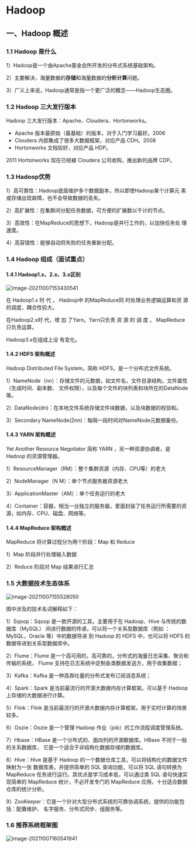 # Hadoop

## 一、Hadoop 概述

### 1.1 Hadoop 是什么

1）Hadoop是一个由Apache基金会所开发的分布式系统基础架构。 

2）主要解决，海量数据的**存储**和海量数据的**分析计算**问题。

3）广义上来说，Hadoop通常是指一个更广泛的概念——Hadoop生态圈。

### 1.2 Hadoop 三大发行版本

Hadoop 三大发行版本：Apache、Cloudera、Hortonworks。 

- Apache 版本最原始（最基础）的版本，对于入门学习最好。2006 
- Cloudera 内部集成了很多大数据框架，对应产品 CDH。2008 
- Hortonworks 文档较好，对应产品 HDP。

2011 Hortonworks 现在已经被 Cloudera 公司收购，推出新的品牌 CDP。

### 1.3 Hadoop优势

1）高可靠性：Hadoop底层维护多个数据副本，所以即使Hadoop某个计算元 素或存储出现故障，也不会导致数据的丢失。

2）高扩展性：在集群间分配任务数据，可方便的扩展数以千计的节点。

3）高效性：在MapReduce的思想下，Hadoop是并行工作的，以加快任务处 理速度。

4）高容错性：能够自动将失败的任务重新分配。

### 1.4 Hadoop 组成（面试重点）

#### 1.4.1 Hadoop1.x、2.x、3.x区别

![image-20211007153430541](https://gitee.com/jiao_qianjin/zhishiku/raw/master/img/20211007153438.png)

在 Hadoop1.x 时 代 ， Hadoop中 的MapReduce同 时处理业务逻辑运算和资 源的调度，耦合性较大。

在Hadoop2.x时 代，增 加 了Yarn。Yarn只负责 资 源 的 调 度 ， MapReduce 只负责运算。

Hadoop3.x在组成上没 有变化。

#### 1.4.2 HDFS 架构概述

Hadoop Distributed File System，简称 HDFS，是一个分布式文件系统。

1）NameNode（nn）：存储文件的元数据，如文件名，文件目录结构，文件属性（生成时间、副本数、 文件权限），以及每个文件的块列表和块所在的DataNode等。

2）DataNode(dn)：在本地文件系统存储文件块数据，以及块数据的校验和。

3）Secondary NameNode(2nn)：每隔一段时间对NameNode元数据备份。

#### 1.4.3 YARN 架构概述

Yet Another Resource Negotiator 简称 YARN ，另一种资源协调者，是 Hadoop 的资源管理器。

1）ResourceManager（RM）：整个集群资源（内存、CPU等）的老大 

2）NodeManager（N M）：单个节点服务器资源老大 

3）ApplicationMaster（AM）：单个任务运行的老大 

4）Container：容器，相当一台独立的服务器，里面封装了任务运行所需要的资源，如内存、CPU、磁盘、网络等。

#### 1.4.4 MapReduce 架构概述

MapReduce 将计算过程分为两个阶段：Map 和 Reduce 

1）Map 阶段并行处理输入数据 

2）Reduce 阶段对 Map 结果进行汇总

### 1.5 大数据技术生态体系

![image-20211007155528050](https://gitee.com/jiao_qianjin/zhishiku/raw/master/img/20211007155528.png)

图中涉及的技术名词解释如下： 

1）Sqoop：Sqoop 是一款开源的工具，主要用于在 Hadoop、Hive 与传统的数据库（MySQL） 间进行数据的传递，可以将一个关系型数据库（例如 ：MySQL，Oracle 等）中的数据导进 到 Hadoop 的 HDFS 中，也可以将 HDFS 的数据导进到关系型数据库中。 

2）Flume：Flume 是一个高可用的，高可靠的，分布式的海量日志采集、聚合和传输的系统， Flume 支持在日志系统中定制各类数据发送方，用于收集数据； 

3）Kafka：Kafka 是一种高吞吐量的分布式发布订阅消息系统；

4）Spark：Spark 是当前最流行的开源大数据内存计算框架。可以基于 Hadoop 上存储的大数据进行计算。

5）Flink：Flink 是当前最流行的开源大数据内存计算框架。用于实时计算的场景较多。 

6）Oozie：Oozie 是一个管理 Hadoop 作业（job）的工作流程调度管理系统。 

7）Hbase：HBase 是一个分布式的、面向列的开源数据库。HBase 不同于一般的关系数据库， 它是一个适合于非结构化数据存储的数据库。 

8）Hive：Hive 是基于 Hadoop 的一个数据仓库工具，可以将结构化的数据文件映射为一张 数据库表，并提供简单的 SQL 查询功能，可以将 SQL 语句转换为 MapReduce 任务进行运行。其优点是学习成本低，可以通过类 SQL 语句快速实现简单的 MapReduce 统计，不必开发专门的 MapReduce 应用，十分适合数据仓库的统计分析。 

9）ZooKeeper：它是一个针对大型分布式系统的可靠协调系统，提供的功能包括：配置维护、 名字服务、分布式同步、组服务等。

### 1.6 推荐系统框架图

![image-20211007160541941](https://gitee.com/jiao_qianjin/zhishiku/raw/master/img/20211007160542.png)